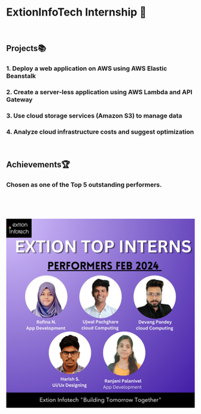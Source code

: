 # ExtionInfoTech Internship 💼

<br>

## Projects📚
### 1. Deploy a web application on AWS using AWS Elastic Beanstalk
### 2. Create a server-less application using AWS Lambda and API Gateway
### 3. Use cloud storage services (Amazon S3) to manage data
### 4. Analyze cloud infrastructure costs and suggest optimization 

<br>

## Achievements🏆
### Chosen as one of the Top 5 outstanding performers.

<br><br><br>

![top5](https://github.com/Uj5Ghare/ExtionInfoTechProjects/blob/main/Top5%20Performers.jpg)
